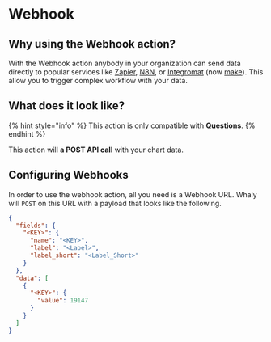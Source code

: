 # Webhook

## Why using the Webhook action?

With the Webhook action anybody in your organization can send data directly to popular services like [Zapier](https://zapier.com/), [N8N](https://n8n.io/), or [Integromat](https://www.integromat.com) (now [make](https://www.make.com/en)). This allow you to trigger complex workflow with your data.

## What does it look like?

{% hint style="info" %}
This action is only compatible with **Questions**.
{% endhint %}

This action will **a POST API call** with your chart data.

## Configuring Webhooks

In order to use the webhook action, all you need is a Webhook URL. Whaly will `POST` on this URL with a payload that looks like the following.

```json
{
  "fields": {
    "<KEY>": {
      "name": "<KEY>",
      "label": "<Label>",
      "label_short": "<Label_Short>"
    }
  },
  "data": [
    {
      "<KEY>": {
        "value": 19147
      }
    }
  ]
}
```
